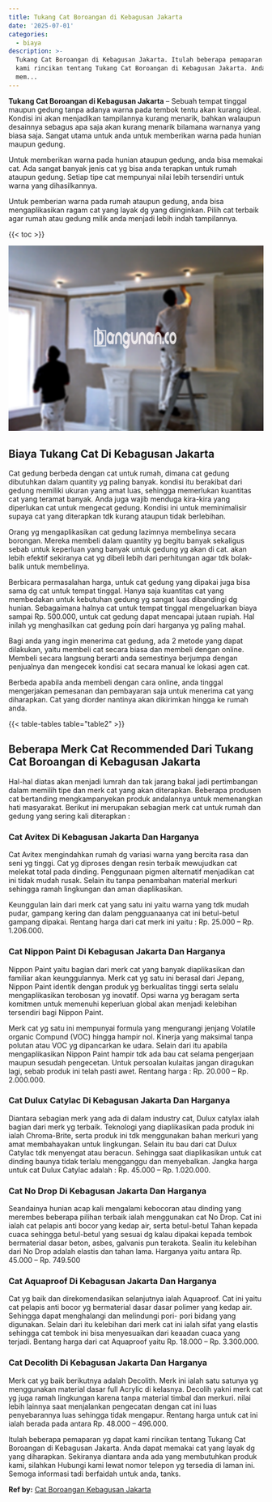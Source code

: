 ```yaml
---
title: Tukang Cat Boroangan di Kebagusan Jakarta
date: '2025-07-01'
categories:
  - biaya
description: >-
  Tukang Cat Boroangan di Kebagusan Jakarta. Itulah beberapa pemaparan yg dapat
  kami rincikan tentang Tukang Cat Boroangan di Kebagusan Jakarta. Anda dapat
  mem...
---
```


**Tukang Cat Boroangan di Kebagusan Jakarta** – Sebuah tempat tinggal maupun gedung tanpa adanya warna pada tembok tentu akan kurang ideal. Kondisi ini akan menjadikan tampilannya kurang menarik, bahkan walaupun desainnya sebagus apa saja akan kurang menarik bilamana warnanya yang biasa saja. Sangat utama untuk anda untuk memberikan warna pada hunian maupun gedung.

Untuk memberikan warna pada hunian ataupun gedung, anda bisa memakai cat. Ada sangat banyak jenis cat yg bisa anda terapkan untuk rumah ataupun gedung. Setiap tipe cat mempunyai nilai lebih tersendiri untuk warna yang dihasilkannya.

Untuk pemberian warna pada rumah ataupun gedung, anda bisa mengaplikasikan ragam cat yang layak dg yang diinginkan. Pilih cat terbaik agar rumah atau gedung milik anda menjadi lebih indah tampilannya.

{{< toc >}}

![Tukang Cat Boroangan di Kebagusan Jakarta](/images/jasa-cat-murah31.png)

## Biaya Tukang Cat Di Kebagusan Jakarta

Cat gedung berbeda dengan cat untuk rumah, dimana cat gedung dibutuhkan dalam quantity yg paling banyak. kondisi itu berakibat dari gedung memiliki ukuran yang amat luas, sehingga memerlukan kuantitas cat yang teramat banyak. Anda juga wajib menduga kira-kira yang diperlukan cat untuk mengecat gedung. Kondisi ini untuk meminimalisir supaya cat yang diterapkan tdk kurang ataupun tidak berlebihan.

Orang yg mengaplikasikan cat gedung lazimnya membelinya secara borongan. Mereka membeli dalam quantity yg begitu banyak sekaligus sebab untuk keperluan yang banyak untuk gedung yg akan di cat. akan lebih efektif sekiranya cat yg dibeli lebih dari perhitungan agar tdk bolak-balik untuk membelinya.

Berbicara permasalahan harga, untuk cat gedung yang dipakai juga bisa sama dg cat untuk tempat tinggal. Hanya saja kuantitas cat yang membedakan untuk kebutuhan gedung yg sangat luas dibandingi dg hunian. Sebagaimana halnya cat untuk tempat tinggal mengeluarkan biaya sampai Rp. 500.000, untuk cat gedung dapat mencapai jutaan rupiah. Hal inilah yg menghasilkan cat gedung poin dari harganya yg paling mahal.

Bagi anda yang ingin menerima cat gedung, ada 2 metode yang dapat dilakukan, yaitu membeli cat secara biasa dan membeli dengan online. Membeli secara langsung berarti anda semestinya berjumpa dengan penjualnya dan mengecek kondisi cat secara manual ke lokasi agen cat.

Berbeda apabila anda membeli dengan cara online, anda tinggal mengerjakan pemesanan dan pembayaran saja untuk menerima cat yang diharapkan. Cat yang diorder nantinya akan dikirimkan hingga ke rumah anda.

{{< table-tables table="table2" >}}

## Beberapa Merk Cat Recommended Dari Tukang Cat Boroangan di Kebagusan Jakarta

Hal-hal diatas akan menjadi lumrah dan tak jarang bakal jadi pertimbangan dalam memilih tipe dan merk cat yang akan diterapkan. Beberapa produsen cat bertanding mengkampanyekan produk andalannya untuk memenangkan hati masyarakat. Berikut ini merupakan sebagian merk cat untuk rumah dan gedung yang sering kali diterapkan :

### Cat Avitex Di Kebagusan Jakarta Dan Harganya

Cat Avitex mengindahkan rumah dg variasi warna yang bercita rasa dan seni yg tinggi. Cat yg diproses dengan resin terbaik mewujudkan cat melekat total pada dinding. Penggunaan pigmen alternatif menjadikan cat ini tidak mudah rusak. Selain itu tanpa penambahan material merkuri sehingga ramah lingkungan dan aman diaplikasikan.

Keunggulan lain dari merk cat yang satu ini yaitu warna yang tdk mudah pudar, gampang kering dan dalam pengguanaanya cat ini betul-betul gampang dipakai. Rentang harga dari cat merk ini yaitu : Rp. 25.000 – Rp. 1.206.000.

### Cat Nippon Paint Di Kebagusan Jakarta Dan Harganya

Nippon Paint yaitu bagian dari merk cat yang banyak diaplikasikan dan familiar akan keunggulannya. Merk cat yg satu ini berasal dari Jepang, Nippon Paint identik dengan produk yg berkualitas tinggi serta selalu mengaplikasikan terobosan yg inovatif. Opsi warna yg beragam serta komitmen untuk memenuhi keperluan global akan menjadi kelebihan tersendiri bagi Nippon Paint.

Merk cat yg satu ini mempunyai formula yang mengurangi jenjang Volatile organic Compund (VOC) hingga hampir nol. Kinerja yang maksimal tanpa polutan atau VOC yg dipancarkan ke udara. Selain dari itu apabila mengaplikasikan Nippon Paint hampir tdk ada bau cat selama pengerjaan maupun sesudah pengecetan. Untuk persoalan kulaitas jangan diragukan lagi, sebab produk ini telah pasti awet. Rentang harga : Rp. 20.000 – Rp. 2.000.000.

### Cat Dulux Catylac Di Kebagusan Jakarta Dan Harganya

Diantara sebagian merk yang ada di dalam industry cat, Dulux catylax ialah bagian dari merk yg terbaik. Teknologi yang diaplikasikan pada produk ini ialah Chroma-Brite, serta produk ini tdk menggunakan bahan merkuri yang amat membahayakan untuk lingkungan. Selain itu bau dari cat Dulux Catylac tdk menyengat atau beracun. Sehingga saat diaplikasikan untuk cat dinding baunya tidak terlalu mengganggu dan menyebalkan. Jangka harga untuk cat Dulux Catylac adalah : Rp. 45.000 – Rp. 1.020.000.

### Cat No Drop Di Kebagusan Jakarta Dan Harganya

Seandainya hunian acap kali mengalami kebocoran atau dinding yang merembes beberapa pilihan terbaik ialah menggunakan cat No Drop. Cat ini ialah cat pelapis anti bocor yang kedap air, serta betul-betul Tahan kepada cuaca sehingga betul-betul yang sesuai dg kalau dipakai kepada tembok bermaterial dasar beton, asbes, galvanis pun terakota. Sealin itu kelebihan dari No Drop adalah elastis dan tahan lama. Harganya yaitu antara Rp. 45.000 – Rp. 749.500

### Cat Aquaproof Di Kebagusan Jakarta Dan Harganya

Cat yg baik dan direkomendasikan selanjutnya ialah Aquaproof. Cat ini yaitu cat pelapis anti bocor yg bermaterial dasar dasar polimer yang kedap air. Sehingga dapat menghalangi dan melindungi pori- pori bidang yang digunakan. Selain dari itu kelebihan dari merk cat ini ialah sifat yang elastis sehingga cat tembok ini bisa menyesuaikan dari keaadan cuaca yang terjadi. Bentang harga dari cat Aquaproof yaitu Rp. 18.000 – Rp. 3.300.000.

### Cat Decolith Di Kebagusan Jakarta Dan Harganya

Merk cat yg baik berikutnya adalah Decolith. Merk ini ialah satu satunya yg menggunakan material dasar full Acrylic di kelasnya. Decolih yakni merk cat yg juga ramah lingkungan karena tanpa material timbal dan merkuri. nilai lebih lainnya saat menjalankan pengecatan dengan cat ini luas penyebarannya luas sehingga tidak mengapur. Rentang harga untuk cat ini ialah berada pada antara Rp. 48.000 – 496.000.

Itulah beberapa pemaparan yg dapat kami rincikan tentang Tukang Cat Boroangan di Kebagusan Jakarta. Anda dapat memakai cat yang layak dg yang diharapkan. Sekiranya diantara anda ada yang membutuhkan produk kami, silahkan Hubungi kami lewat nomor telepon yg tersedia di laman ini. Semoga informasi tadi berfaidah untuk anda, tanks.

**Ref by:** [Cat Boroangan Kebagusan Jakarta](https://id.wikipedia.org/wiki/Cat)
